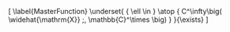 
\[
  \label{MasterFunction}
  \underset{
    { \ell \in }
    \atop
    { 
      C^\infty\big(
        \widehat{\mathrm{X}}
        ;\, 
        \mathbb{C}^\times
     \big) 
    }
  }{\exists}
\]
